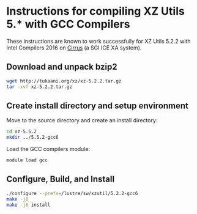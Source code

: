 Instructions for compiling XZ Utils 5.* with GCC Compilers 
==========================================================

These instructions are known to work successfully for XZ Utils 5.2.2 with
Intel Compilers 2016 on [Cirrus](http://www.epcc.ed.ac.uk/cirrus) (a
SGI ICE XA system).

Download and unpack bzip2
-------------------------

```bash
wget http://tukaani.org/xz/xz-5.2.2.tar.gz
tar -xvf xz-5.2.2.tar.gz
```

Create install directory and setup environment
----------------------------------------------

Move to the source directory and create an install directory:

```bash
cd xz-5.5.2
mkdir ../5.5.2-gcc6
```

Load the GCC compilers module:

```bash
module load gcc
```

Configure, Build, and Install
------------------------

```bash
./configure --prefx=/lustre/sw/xzutil/5.2.2-gcc6
make -j8
make -j8 install
```

